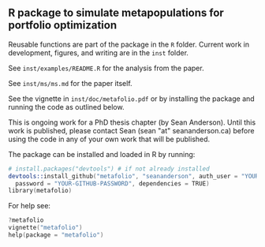 ## R package to simulate metapopulations for portfolio optimization

Reusable functions are part of the package in the `R` folder. Current work in development, figures, and writing are in the `inst` folder.

See `inst/examples/README.R` for the analysis from the paper.

See `inst/ms/ms.md` for the paper itself.

See the vignette in `inst/doc/metafolio.pdf` or by installing the package and running the code as outlined below.

This is ongoing work for a PhD thesis chapter (by Sean Anderson). Until this work is published, please contact Sean (sean "at" seananderson.ca) before using the code in any of your own work that will be published.

The package can be installed and loaded in R by running:

```S
# install.packages("devtools") # if not already installed
devtools::install_github("metafolio", "seananderson", auth_user = "YOUR-GITHUB-USER-NAME",
  password = "YOUR-GITHUB-PASSWORD", dependencies = TRUE)
library(metafolio)
```

For help see:

```S
?metafolio
vignette("metafolio")
help(package = "metafolio")
```
